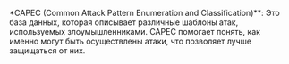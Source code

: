 *CAPEC (Common Attack Pattern Enumeration and Classification)**: Это база данных, которая описывает различные шаблоны атак, используемых злоумышленниками. CAPEC помогает понять, как именно могут быть осуществлены атаки, что позволяет лучше защищаться от них.